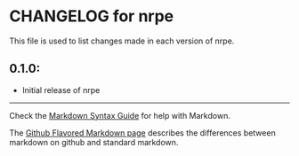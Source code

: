 # CHANGELOG for nrpe

This file is used to list changes made in each version of nrpe.

## 0.1.0:

* Initial release of nrpe

- - - 
Check the [Markdown Syntax Guide](http://daringfireball.net/projects/markdown/syntax) for help with Markdown.

The [Github Flavored Markdown page](http://github.github.com/github-flavored-markdown/) describes the differences between markdown on github and standard markdown.
